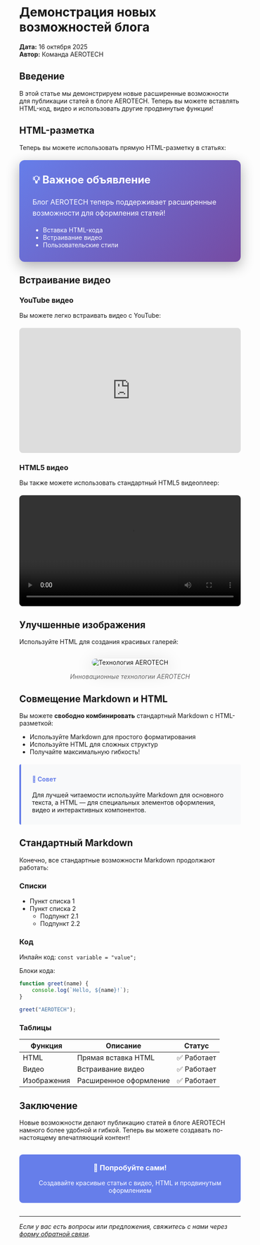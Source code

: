 # Демонстрация новых возможностей блога

**Дата:** 16 октября 2025  
**Автор:** Команда AEROTECH

## Введение

В этой статье мы демонстрируем новые расширенные возможности для публикации статей в блоге AEROTECH. Теперь вы можете вставлять HTML-код, видео и использовать другие продвинутые функции!

## HTML-разметка

Теперь вы можете использовать прямую HTML-разметку в статьях:

<div style="background: linear-gradient(135deg, #667eea 0%, #764ba2 100%); color: white; padding: 30px; border-radius: 12px; margin: 20px 0; box-shadow: 0 10px 30px rgba(0,0,0,0.3);">
    <h3 style="margin-top: 0; font-size: 24px;">💡 Важное объявление</h3>
    <p style="font-size: 16px; line-height: 1.6;">
        Блог AEROTECH теперь поддерживает расширенные возможности для оформления статей!
    </p>
    <ul style="margin-bottom: 0;">
        <li>Вставка HTML-кода</li>
        <li>Встраивание видео</li>
        <li>Пользовательские стили</li>
    </ul>
</div>

## Встраивание видео

### YouTube видео

Вы можете легко встраивать видео с YouTube:

<div style="position: relative; padding-bottom: 56.25%; height: 0; overflow: hidden; max-width: 100%; margin: 20px 0;">
    <iframe 
        style="position: absolute; top: 0; left: 0; width: 100%; height: 100%; border: none; border-radius: 8px;"
        src="https://www.youtube.com/embed/dQw4w9WgXcQ" 
        title="YouTube video player" 
        allow="accelerometer; autoplay; clipboard-write; encrypted-media; gyroscope; picture-in-picture" 
        allowfullscreen>
    </iframe>
</div>

### HTML5 видео

Вы также можете использовать стандартный HTML5 видеоплеер:

<video controls style="width: 100%; max-width: 640px; border-radius: 8px; margin: 20px 0; display: block;">
    <source src="https://www.w3schools.com/html/mov_bbb.mp4" type="video/mp4">
    Ваш браузер не поддерживает видео HTML5.
</video>

## Улучшенные изображения

Используйте HTML для создания красивых галерей:

<figure style="text-align: center; margin: 30px 0;">
    <img src="https://via.placeholder.com/800x400/667eea/ffffff?text=AEROTECH+Technology" alt="Технология AEROTECH" style="max-width: 100%; border-radius: 12px; box-shadow: 0 10px 40px rgba(0,0,0,0.2);">
    <figcaption style="margin-top: 15px; color: #666; font-style: italic;">Инновационные технологии AEROTECH</figcaption>
</figure>

## Совмещение Markdown и HTML

Вы можете **свободно комбинировать** стандартный Markdown с HTML-разметкой:

- Используйте Markdown для простого форматирования
- Используйте HTML для сложных структур
- Получайте максимальную гибкость!

<section style="background: #f8f9fa; padding: 25px; border-left: 4px solid #667eea; margin: 20px 0; border-radius: 4px;">
    <h4 style="margin-top: 0; color: #667eea;">📌 Совет</h4>
    <p style="margin-bottom: 0;">
        Для лучшей читаемости используйте Markdown для основного текста,
        а HTML — для специальных элементов оформления, видео и интерактивных компонентов.
    </p>
</section>

## Стандартный Markdown

Конечно, все стандартные возможности Markdown продолжают работать:

### Списки

- Пункт списка 1
- Пункт списка 2
  - Подпункт 2.1
  - Подпункт 2.2

### Код

Инлайн код: `const variable = "value";`

Блоки кода:

```javascript
function greet(name) {
    console.log(`Hello, ${name}!`);
}

greet("AEROTECH");
```

### Таблицы

| Функция | Описание | Статус |
|---------|----------|--------|
| HTML | Прямая вставка HTML | ✅ Работает |
| Видео | Встраивание видео | ✅ Работает |
| Изображения | Расширенное оформление | ✅ Работает |

## Заключение

Новые возможности делают публикацию статей в блоге AEROTECH намного более удобной и гибкой. Теперь вы можете создавать по-настоящему впечатляющий контент!

<div style="background: #667eea; color: white; padding: 20px; border-radius: 8px; text-align: center; margin: 30px 0;">
    <h3 style="margin-top: 0;">🚀 Попробуйте сами!</h3>
    <p style="margin-bottom: 0;">
        Создавайте красивые статьи с видео, HTML и продвинутым оформлением
    </p>
</div>

---

*Если у вас есть вопросы или предложения, свяжитесь с нами через [форму обратной связи](https://forms.yandex.ru/u/68e14d2084227c8bc2c7d282/?page=1).*
